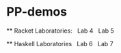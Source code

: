# PP-demos
** Racket Laboratories:
&nbsp; Lab 4
&nbsp; Lab 5

** Haskell Laboratories
&nbsp; Lab 6
&nbsp; Lab 7